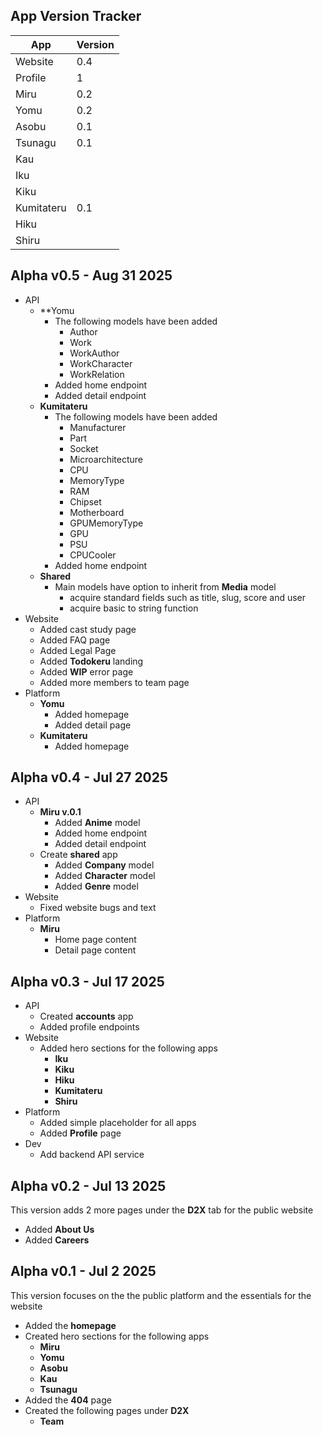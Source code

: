 ## App Version Tracker
| App        | Version |
| ---------- | ------- |
| Website    | 0.4     |
| Profile    | 1       |
| Miru       | 0.2     |
| Yomu       | 0.2     |
| Asobu      | 0.1     |
| Tsunagu    | 0.1     |
| Kau        |         |
| Iku        |         |
| Kiku       |         |
| Kumitateru | 0.1     |
| Hiku       |         |
| Shiru      |         |

## Alpha v0.5 - Aug 31 2025
- API
	-  **Yomu
		- The following models have been added
			- Author
			- Work
			- WorkAuthor
			- WorkCharacter
			- WorkRelation
		- Added home endpoint
		- Added detail endpoint
	- **Kumitateru**
		- The following models have been added
			- Manufacturer
			- Part
			- Socket
			- Microarchitecture
			- CPU
			- MemoryType
			- RAM
			- Chipset
			- Motherboard
			- GPUMemoryType
			- GPU
			- PSU
			- CPUCooler
		- Added home endpoint
	- **Shared**
		- Main models have option to inherit from **Media** model
			- acquire standard fields such as title, slug, score and user
			- acquire basic to string function
- Website
	- Added cast study page
	- Added FAQ page
	- Added Legal Page
	- Added **Todokeru** landing
	- Added **WIP** error page
	- Added more members to team page
- Platform
	- **Yomu**
		- Added homepage
		- Added detail page
	- **Kumitateru**
		- Added homepage
## Alpha v0.4 - Jul 27 2025
- API
	-  **Miru v.0.1**
		- Added **Anime** model
		- Added home endpoint
		- Added detail endpoint
	- Create **shared** app
		- Added **Company** model
		- Added **Character** model
		- Added **Genre** model
- Website
	- Fixed website bugs and text
- Platform
	- **Miru**
		- Home page content
		- Detail page content
## Alpha v0.3 - Jul 17 2025
- API
	-  Created **accounts** app
	- Added profile endpoints
- Website
	- Added hero sections for the following apps
		- **Iku**
		- **Kiku**
		- **Hiku**
		- **Kumitateru**
		- **Shiru**
- Platform
	- Added simple placeholder for all apps
	- Added **Profile** page
- Dev
	- Add backend API service
## Alpha v0.2 - Jul 13 2025
This version adds 2 more pages under the **D2X** tab for the public website
- Added **About Us**
- Added **Careers**
## Alpha v0.1 - Jul 2 2025
This version focuses on the the public platform and the essentials for the website
- Added the **homepage**
- Created hero sections for the following apps
	- **Miru**
	- **Yomu**
	- **Asobu**
	- **Kau**
	- **Tsunagu**
- Added the **404** page
- Created the following pages under **D2X**
	- **Team**
